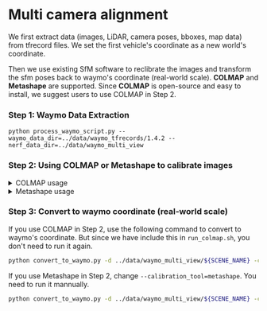 # Multi camera alignment

We first extract data (images, LiDAR, camera poses, bboxes, map data) from tfrecord files. We set the first vehicle's coordinate as a new world's coordinate.

Then we use existing SfM software to reclibrate the images and transform the sfm poses back to waymo's coordinate (real-world scale). **COLMAP** and **Metashape** are supported. Since **COLMAP** is open-source and easy to install, we suggest users to use COLMAP in Step 2.

### Step 1: Waymo Data Extraction 
```
python process_waymo_script.py --waymo_data_dir=../data/waymo_tfrecords/1.4.2 --nerf_data_dir=../data/waymo_multi_view
```

### Step 2: Using COLMAP or Metashape to calibrate images


<details>
<summary>COLMAP usage</summary>

#### Step 2.2: Run COLMAP sparse reconstruction:
```shell
bash run_colmap.sh ../data/waymo_multi_view/${SCENE_NAME}
```

This will generate `colmap/sparse_undistorted` folder in your `../data/waymo_multi_view/${SCENE_NAME}`
</details>

<details>
<summary>Metashape usage</summary>

Using Metashape to calibrate images and get `camera.xml`. You need a metashape software with GUI.

First, use `Workflow->Add Folder` to upload the images from `data/waymo_multi_view/${SCENE_NAME}/images`, and then choose `Single Cameras` as follows:
<img src="./instruction_metashape/single_camera.jpg" width="400" />

Second, use `Workflow->Align Photos` to calibrate the images with the following configuration:
<img src="./instruction_metashape/align.jpg" width="400" />

Finally, use `File->Export->Export Cameras` to export the parameters of cameras. Put them in folder `data/waymo_multi_view/${SCENE_NAME}`.
</details>

### Step 3: Convert to waymo coordinate (real-world scale)

If you use COLMAP in Step 2, use the following command to convert to waymo's coordinate. But since we have include this in `run_colmap.sh`, you don't need to run it again. 
```bash
python convert_to_waymo.py -d ../data/waymo_multi_view/${SCENE_NAME} -c colmap
```

If you use Metashape in Step 2, change `--calibration_tool=metashape`. You need to run it mannually.

```bash
python convert_to_waymo.py -d ../data/waymo_multi_view/${SCENE_NAME} -c metashape
```

